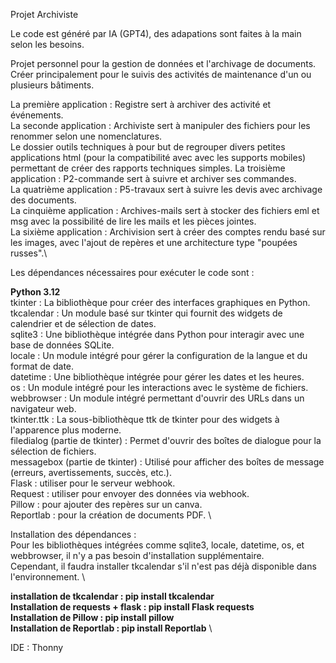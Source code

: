 Projet Archiviste

Le code est généré par IA (GPT4), des adapations sont faites à la main selon les besoins. 

Projet personnel pour la gestion de données et l'archivage de documents. \
Créer principalement pour le suivis des activités de maintenance d'un ou plusieurs bâtiments. 

La première application : Registre sert à archiver des activité et événements. \
La seconde application : Archiviste sert à manipuler des fichiers pour les renommer selon une nomenclatures. \
Le dossier outils techniques à pour but de regrouper divers petites applications html (pour la compatibilité avec avec les supports mobiles) permettant de créer des rapports techniques simples.
La troisième application : P2-commande sert à suivre et archiver ses commandes. \
La quatrième application : P5-travaux sert à suivre les devis avec archivage des documents. \
La cinquième application : Archives-mails sert à stocker des fichiers eml et msg avec la possibilité de lire les mails et les pièces jointes.\
La sixième application : Archivision sert à créer des comptes rendu basé sur les images, avec l'ajout de repères et une architecture type "poupées russes".\

Les dépendances nécessaires pour exécuter le code sont :

**Python 3.12** \
tkinter : La bibliothèque pour créer des interfaces graphiques en Python. \
tkcalendar : Un module basé sur tkinter qui fournit des widgets de calendrier et de sélection de dates. \
sqlite3 : Une bibliothèque intégrée dans Python pour interagir avec une base de données SQLite. \
locale : Un module intégré pour gérer la configuration de la langue et du format de date. \
datetime : Une bibliothèque intégrée pour gérer les dates et les heures. \
os : Un module intégré pour les interactions avec le système de fichiers. \
webbrowser : Un module intégré permettant d'ouvrir des URLs dans un navigateur web. \
tkinter.ttk : La sous-bibliothèque ttk de tkinter pour des widgets à l'apparence plus moderne. \
filedialog (partie de tkinter) : Permet d'ouvrir des boîtes de dialogue pour la sélection de fichiers. \
messagebox (partie de tkinter) : Utilisé pour afficher des boîtes de message (erreurs, avertissements, succès, etc.). \
Flask : utiliser pour le serveur webhook. \
Request : utiliser pour envoyer des données via webhook. \
Pillow : pour ajouter des repères sur un canva. \
Reportlab : pour la création de documents PDF. \

Installation des dépendances : \
Pour les bibliothèques intégrées comme sqlite3, locale, datetime, os, et webbrowser, il n'y a pas besoin d'installation supplémentaire. \
Cependant, il faudra installer tkcalendar s'il n'est pas déjà disponible dans l'environnement. \

**installation de tkcalendar : pip install tkcalendar** \
**Installation de requests + flask : pip install Flask requests** \
**Installation de Pillow : pip install pillow** \
**Installation de Reportlab : pip install Reportlab** \

IDE : Thonny
